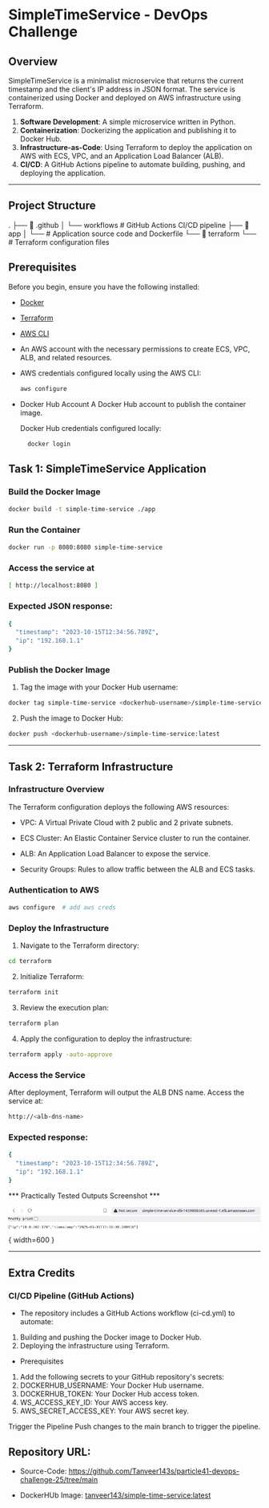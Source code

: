 # SimpleTimeService - DevOps Challenge

## Overview

SimpleTimeService is a minimalist microservice that returns the current timestamp and the client's IP address in JSON format. The service is containerized using Docker and deployed on AWS infrastructure using Terraform.

1. **Software Development**: A simple microservice written in Python.
2. **Containerization**: Dockerizing the application and publishing it to Docker Hub.
3. **Infrastructure-as-Code**: Using Terraform to deploy the application on AWS with ECS, VPC, and an Application Load Balancer (ALB).
4. **CI/CD**: A GitHub Actions pipeline to automate building, pushing, and deploying the application.

---

## Project Structure
.
├── 📂 .github
│   └── workflows # GitHub Actions CI/CD pipeline
├── 📂 app
│   └── # Application source code and Dockerfile
└── 📂 terraform
    └── # Terraform configuration files



## Prerequisites
Before you begin, ensure you have the following installed:
- [Docker](https://docs.docker.com/get-docker/)
- [Terraform](https://developer.hashicorp.com/terraform/downloads)
- [AWS CLI](https://aws.amazon.com/cli/)
- An AWS account with the necessary permissions to create ECS, VPC, ALB, and related resources.
- AWS credentials configured locally using the AWS CLI:
  ```bash
  aws configure

- Docker Hub Account
  A Docker Hub account to publish the container image.

  Docker Hub credentials configured locally:

  ```sh
    docker login
  ```

## Task 1: SimpleTimeService Application

### Build the Docker Image
```sh
docker build -t simple-time-service ./app
```

### Run the Container
```sh
docker run -p 8080:8080 simple-time-service
```
### Access the service at
```sh
[ http://localhost:8080 ]
```

### Expected JSON response:

```sh
{
  "timestamp": "2023-10-15T12:34:56.789Z",
  "ip": "192.168.1.1"
}
```

### Publish the Docker Image
1. Tag the image with your Docker Hub username:

```sh
docker tag simple-time-service <dockerhub-username>/simple-time-service:latest
```

2. Push the image to Docker Hub:

```sh
docker push <dockerhub-username>/simple-time-service:latest
```
------------------------------------------------------------------------------------

## Task 2: Terraform Infrastructure

### Infrastructure Overview
The Terraform configuration deploys the following AWS resources:

 - VPC: A Virtual Private Cloud with 2 public and 2 private subnets.

 - ECS Cluster: An Elastic Container Service cluster to run the container.

 - ALB: An Application Load Balancer to expose the service.

 - Security Groups: Rules to allow traffic between the ALB and ECS tasks.

### Authentication to AWS

```sh
aws configure  # add aws creds
```

### Deploy the Infrastructure

1. Navigate to the Terraform directory:
```sh
cd terraform
```
2. Initialize Terraform:
```sh
terraform init
```
3. Review the execution plan:
```sh
terraform plan
```
4. Apply the configuration to deploy the infrastructure:
```sh
terraform apply -auto-approve
```

### Access the Service
After deployment, Terraform will output the ALB DNS name. Access the service at:

```sh
http://<alb-dns-name>
```
### Expected response:

```sh
{
  "timestamp": "2023-10-15T12:34:56.789Z",
  "ip": "192.168.1.1"
}
```
*** Practically Tested Outputs Screenshot ***

![Application Output](./devops-challenge-senior.png){ width=600 }

------------------------------------------------------------------
## Extra Credits

### CI/CD Pipeline (GitHub Actions)
- The repository includes a GitHub Actions workflow (ci-cd.yml) to automate:
 1. Building and pushing the Docker image to Docker Hub.
 2. Deploying the infrastructure using Terraform.

- Prerequisites
 1. Add the following secrets to your GitHub repository's secrets:
 2. DOCKERHUB_USERNAME: Your Docker Hub username.
 3. DOCKERHUB_TOKEN: Your Docker Hub access token.
 4. WS_ACCESS_KEY_ID: Your AWS access key.
 5. AWS_SECRET_ACCESS_KEY: Your AWS secret key.

Trigger the Pipeline
Push changes to the main branch to trigger the pipeline.

## **Repository URL**: 
  
* Source-Code: https://github.com/Tanveer143s/particle41-devops-challenge-25/tree/main

* DockerHUb Image: [tanveer143/simple-time-service:latest](https://hub.docker.com/repository/docker/tanveer143/simple-time-service/general)





